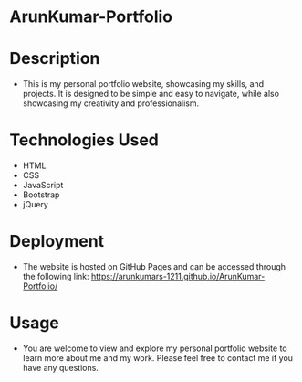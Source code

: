 # ArunKumar-Portfolio

# Description
  * This is my personal portfolio website, showcasing my skills, and projects. It is designed to be simple and easy to navigate, while also showcasing my creativity and professionalism.

# Technologies Used
  * HTML
  * CSS
  * JavaScript
  * Bootstrap
  * jQuery

# Deployment
  * The website is hosted on GitHub Pages and can be accessed through the following link: https://arunkumars-1211.github.io/ArunKumar-Portfolio/

# Usage
  * You are welcome to view and explore my personal portfolio website to learn more about me and my work. Please feel free to contact me if you have any questions.
